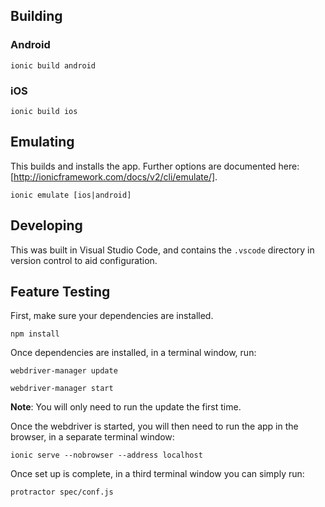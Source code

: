 ## Building

### Android

`ionic build android`

### iOS

`ionic build ios`

## Emulating

This builds and installs the app. Further options are documented here:
[http://ionicframework.com/docs/v2/cli/emulate/].

`ionic emulate [ios|android]`

## Developing

This was built in Visual Studio Code, and contains the `.vscode` directory in
version control to aid configuration.

## Feature Testing

First, make sure your dependencies are installed.

```
npm install
```

Once dependencies are installed, in a terminal window, run:

```
webdriver-manager update
```

```
webdriver-manager start
```

**Note**: You will only need to run the update the first time.

Once the webdriver is started, you will then need to run the app in the
browser, in a separate terminal window:

```
ionic serve --nobrowser --address localhost
```

Once set up is complete, in a third terminal window you can simply run:

```
protractor spec/conf.js
```
